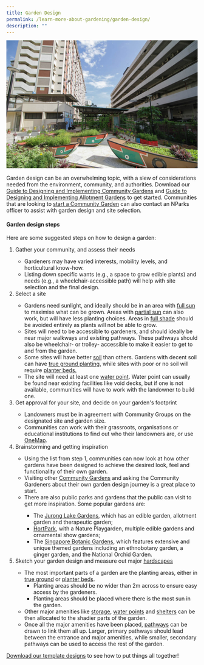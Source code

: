 ```yaml
---
title: Garden Design
permalink: /learn-more-about-gardening/garden-design/
description: ""
---
```

<section>
<img title="" src="/images/Garden%20design/GardenOfLove_JacChua.jpg">
	<p>Garden design can be an overwhelming topic, with a slew of considerations needed from the environment, community, and authorities. Download our <a href="https://www.nparks.gov.sg/-/media/nparks-real-content/gardening/community-gardens/start-a-community-garden/planning-your-garden/a_guide_to_designing_and_implementing_community_gardens_digital.ashx">Guide to Designing and&nbsp;Implementing Community Gardens</a> and <a href="https://www.nparks.gov.sg/-/media/nparks-real-content/gardening/community-gardens/start-a-community-garden/planning-your-garden/a-guide-to-design-and-implementing-allotment-gardens.ashx">Guide to Designing and Implementing Allotment Gardens</a> to get started. Communities that are looking to <a href="/get-involved/community-gardens/">start a Community Garden</a> can also contact an NParks officer to assist with garden design and site selection. </p>
<h4>Garden design steps</h4>
<p>Here are some suggested steps on how to design a garden:</p>
	<ol>
		<li>Gather your community, and assess their needs</li>
		<ul>
			<li>Gardeners may have varied interests, mobility levels, and horticultural know-how.</li>
			<li>Listing down specific wants (e.g., a space to grow edible plants) and needs (e.g., a wheelchair-accessible path) will help with site selection and the final design.</li>
		</ul>
		<li>Select a site</li>
		<ul> 
			<li>Gardens need sunlight, and ideally should be in an area with <a href="/page-index/horticulture-techniques/gauging-light/">full sun</a> to maximise what can be grown. Areas with <a href="/page-index/horticulture-techniques/gauging-light/">partial sun</a> can also work, but will have less planting choices. Areas in <a href="/page-index/horticulture-techniques/gauging-light/">full shade</a> should be avoided entirely as plants will not be able to grow. </li>
			<li>Sites will need to be accessible to gardeners, and should ideally be near major walkways and existing pathways. These pathways should also be wheelchair- or trolley- accessible to make it easier to get to and from the garden.</li>
			<li>Some sites will have better <a href="/page-index/horticulture-techniques/soil/">soil</a> than others. Gardens with decent soil can have <a href="/page-index/horticulture-techniques/true-ground/">true ground planting</a>, while sites with poor or no soil will require <a href="/page-index/hardscapes/planter-beds/">planter beds.</a></li>
			<li>The site will need at least one <a href="/page-index/hardscapes/water-points/">water point</a>. Water point can usually be found near existing facilities like void decks, but if one is not available, communities will have to work with the landowner to build one.</li>
		</ul>
		<li>Get approval for your site, and decide on your garden's footprint</li>
	<ul>
		<li>Landowners must be in agreement with Community Groups on the designated site and garden size.</li>
		<li>Communities can work with their grassroots, organisations or educational institutions to find out who their landowners are, or use <a href="https://www.onemap.gov.sg/">OneMap</a>.
		</li></ul>
		<li>Brainstorming and getting inspiration</li>
	<ul>
		<li>Using the list from step 1, communities can now look at how other gardens have been designed to achieve the desired look, feel and functionality of their own garden.</li>
		<li>Visiting other <a href="/get-involved/community-gardens/">Community Gardens</a> and asking the Community Gardeners about their own garden design journey is a great place to start.</li>
		<li>There are also public parks and gardens that the public can visit to get more inspiration. Some popular gardens are:</li>
		<ul>
			<li>The <a href="https://www.nparks.gov.sg/juronglakegardens">Jurong Lake Gardens</a>, which has an edible garden, allotment garden and therapeutic garden;</li>
			<li><a href="https://www.nparks.gov.sg/gardens-parks-and-nature/parks-and-nature-reserves/hortpark">HortPark</a>, with a Nature Playgarden, multiple edible gardens and ornamental show gardens;</li>
			<li>The <a href="">Singapore Botanic Gardens</a>, which features extensive and unique themed gardens including an ethnobotany garden, a ginger garden, and the National Orchid Garden.</li>
		</ul>
		</ul>
		<li>Sketch your garden design and measure out major <a href="/page-index/hardscapes/">hardscapes</a></li>
		<ul>
			<li>The most important parts of a garden are the planting areas, either in <a href="/page-index/horticulture-techniques/true-ground/">true ground</a> or <a href="/page-index/hardscapes/planter-beds/">planter beds</a>.
			<ul>
				<li>Planting areas should be no wider than 2m across to ensure easy access by the gardeners.</li>
				<li>Planting areas should be placed where there is the most sun in the garden. </li>
				</ul>
			</li><li>Other major amenities like <a href="/page-index/hardscapes/storage/">storage</a>, <a href="/page-index/hardscapes/water-points/">water points</a> and <a href="/page-index/hardscapes/shelters/">shelters</a> can be then allocated to the shadier parts of the garden. </li>
			<li>Once all the major amenities have been placed, <a href="/page-index/hardscapes/pathways/">pathways</a> can be drawn to link them all up. Larger, primary pathways should lead between the entrance and major amenities, while smaller, secondary pathways can be used to access the rest of the garden.</li>
		</ul></ol>
<p><a download="" href="/files/community%20garden%20template%20designs.pdf">Download our template designs</a> to see how to put things all together!
</p>
</section>